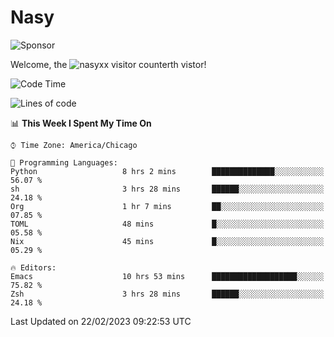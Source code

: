 # Nasy

<!--
<p align="center">
<img height="200" src="https://github-readme-stats.vercel.app/api?username=nasyxx&count_private=true&show_icons=true&theme=dracula&include_all_commits=true"/>
<img height="200" src="https://github-readme-stats.vercel.app/api/top-langs/?username=nasyxx&theme=dracula&hide=html,jupyter+notebook&count_private=true&show_icons=true"/>
</p>

  
----------------
-->

![Sponsor](https://img.shields.io/static/v1.svg?label=Sponsor&message=%E2%9D%A4&logo=GitHub&style=flat&color=pink)
 
Welcome, the ![nasyxx visitor counter](https://count.getloli.com/get/@nasyxx?theme=rule34)th vistor!
 
<!--START_SECTION:waka-->
![Code Time](http://img.shields.io/badge/Code%20Time-3%2C170%20hrs%2046%20mins-blue)

![Lines of code](https://img.shields.io/badge/From%20Hello%20World%20I%27ve%20Written-6%20Million%20lines%20of%20code-blue)

📊 **This Week I Spent My Time On** 

```text
⌚︎ Time Zone: America/Chicago

💬 Programming Languages: 
Python                   8 hrs 2 mins        ██████████████░░░░░░░░░░░   56.07 % 
sh                       3 hrs 28 mins       ██████░░░░░░░░░░░░░░░░░░░   24.18 % 
Org                      1 hr 7 mins         ██░░░░░░░░░░░░░░░░░░░░░░░   07.85 % 
TOML                     48 mins             █░░░░░░░░░░░░░░░░░░░░░░░░   05.58 % 
Nix                      45 mins             █░░░░░░░░░░░░░░░░░░░░░░░░   05.29 % 

🔥 Editors: 
Emacs                    10 hrs 53 mins      ███████████████████░░░░░░   75.82 % 
Zsh                      3 hrs 28 mins       ██████░░░░░░░░░░░░░░░░░░░   24.18 % 

```


 Last Updated on 22/02/2023 09:22:53 UTC
<!--END_SECTION:waka-->

<!-- ![visitors](https://visitor-badge.laobi.icu/badge?page_id=nasyxx.nasyxx) -->
